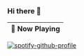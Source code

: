 ### Hi there 👋

| 🎵 Now Playing                                                                                                                    |
| ------------------------------------------------------------------------------------------------------------------------------ |
[![spotify-github-profile](https://spotify-github-profile.vercel.app/api/view?uid=3uvr8gidfacjjdcuuqudwcvrz&cover_image=true&theme=novatorem&show_offline=false&background_color=121212&interchange=false&bar_color=5901fe&bar_color_cover=false)](https://spotify-github-profile.vercel.app/api/view?uid=3uvr8gidfacjjdcuuqudwcvrz&redirect=true)

